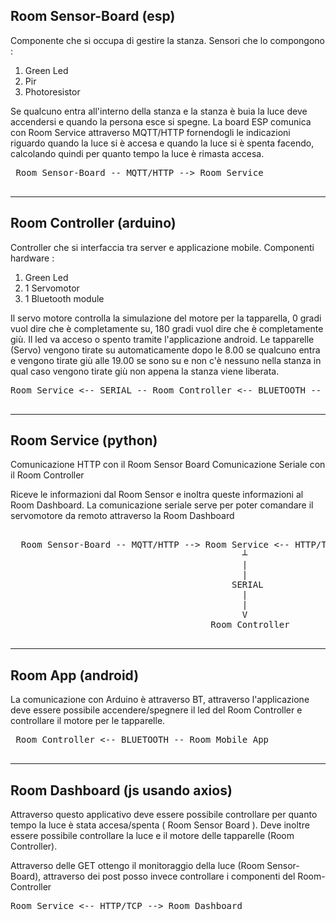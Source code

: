 ## Room Sensor-Board (esp)
Componente che si occupa di gestire la stanza. Sensori che lo compongono : 
 1) Green Led
 2) Pir
 3) Photoresistor
 
 Se qualcuno entra all'interno della stanza e la stanza è buia la luce deve accendersi e quando la persona esce si spegne.
 La board ESP comunica con Room Service attraverso MQTT/HTTP fornendogli le indicazioni riguardo quando la luce si è accesa e quando la luce si è spenta facendo, calcolando quindi per quanto tempo la luce è rimasta accesa.
 
 <pre>
 Room Sensor-Board -- MQTT/HTTP --> Room Service
 </pre>
 
 
 ----
 
## Room Controller (arduino)
Controller che si interfaccia tra server e applicazione mobile. Componenti hardware : 
 1) Green Led
 2) 1 Servomotor
 3) 1 Bluetooth module 

Il servo motore controlla la simulazione del motore per la tapparella, 0 gradi vuol dire che è completamente su, 180 gradi vuol dire che è completamente giù. Il led va acceso o spento tramite l'applicazione android.
Le tapparelle (Servo) vengono tirate su automaticamente dopo le 8.00 se qualcuno entra e vengono tirate giù alle 19.00 se sono su e non c'è nessuno nella stanza in qual caso vengono tirate giù non appena la stanza viene liberata.
 
 <pre>
Room Service <-- SERIAL -- Room Controller <-- BLUETOOTH -- Room Mobile App
 </pre>


----

## Room Service (python)
 Comunicazione HTTP con il Room Sensor Board
 Comunicazione Seriale con il Room Controller
 
 Riceve le informazioni dal Room Sensor e inoltra queste informazioni al Room Dashboard.
 La comunicazione seriale serve per poter comandare il servomotore da remoto attraverso la Room Dashboard
 <pre>

  Room Sensor-Board -- MQTT/HTTP --> Room Service <-- HTTP/TCP -- Room Dashboard
                                            ┴
                                            |
                                            |
                                          SERIAL
                                            |
                                            |
                                            V
                                      Room Controller 

</pre>
 


 ----
 
## Room App (android)
 La comunicazione con Arduino è attraverso BT, attraverso l'applicazione deve essere possibile accendere/spegnere il led del Room Controller e controllare il motore per le tapparelle. 

 <pre>
 Room Controller <-- BLUETOOTH -- Room Mobile App
 </pre>


 
 ----
 
## Room Dashboard (js usando axios)
Attraverso questo applicativo deve essere possibile controllare per quanto tempo la luce è stata accesa/spenta ( Room Sensor Board ). Deve inoltre essere possibile controllare la luce e il motore delle tapparelle (Room Controller). 

Attraverso delle GET ottengo il monitoraggio della luce (Room Sensor-Board), attraverso dei post posso invece controllare i componenti del Room-Controller

 <pre>
Room Service <-- HTTP/TCP --> Room Dashboard
 </pre>

